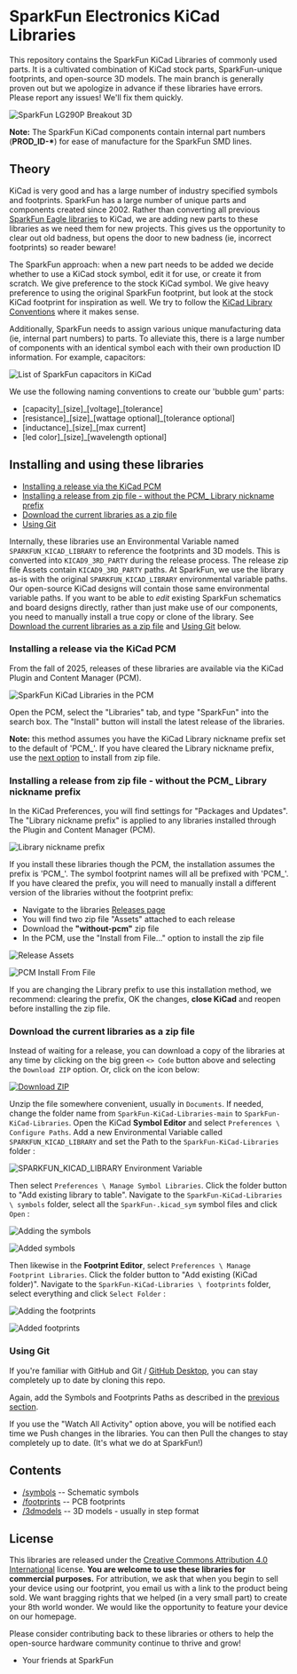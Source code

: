 SparkFun Electronics KiCad Libraries
====================================

This repository contains the SparkFun KiCad Libraries of commonly used parts. It is a cultivated combination of KiCad stock parts,  SparkFun-unique footprints, and open-source 3D models. The main branch is generally proven out but we apologize in advance if these libraries have errors. Please report any issues! We'll fix them quickly.

![SparkFun LG290P Breakout 3D](./img/SparkFun_GNSS_LG290P_Breakout_3D.png)

**Note:** The SparkFun KiCad components contain internal part numbers (**PROD_ID-\***) for ease of manufacture for the SparkFun SMD lines. 

## Theory

KiCad is very good and has a large number of industry specified symbols and footprints. SparkFun has a large number of unique parts and components created since 2002. Rather than converting all previous [SparkFun Eagle libraries](https://github.com/sparkfun/SparkFun-Eagle-Libraries) to KiCad, we are adding new parts to these libraries as we need them for new projects. This gives us the opportunity to clear out old badness, but opens the door to new badness (ie, incorrect footprints) so reader beware!

The SparkFun approach: when a new part needs to be added we decide whether to use a KiCad stock symbol, edit it for use, or create it from scratch. We give preference to the stock KiCad symbol. We give heavy preference to using the original SparkFun footprint, but look at the stock KiCad footprint for inspiration as well. We try to follow the [KiCad Library Conventions](https://klc.kicad.org/) where it makes sense.

Additionally, SparkFun needs to assign various unique manufacturing data (ie, internal part numbers) to parts. To alleviate this, there is a large number of components with an identical symbol each with their own production ID information. For example, capacitors:

![List of SparkFun capacitors in KiCad](./img/Capacitor-List.png)

We use the following naming conventions to create our 'bubble gum' parts: 

* [capacity]\_[size]\_[voltage]_[tolerance]
* [resistance]\_[size]\_[wattage optional]_[tolerance optional]
* [inductance]\_[size]\_[max current]
* [led color]\_[size]\_[wavelength optional]

## Installing and using these libraries

* [Installing a release via the KiCad PCM](#installing-a-release-via-the-kicad-pcm)
* [Installing a release from zip file - without the PCM_ Library nickname prefix](#installing-a-release-from-zip-file---without-the-pcm_-library-nickname-prefix)
* [Download the current libraries as a zip file](#download-the-current-libraries-as-a-zip-file)
* [Using Git](#using-git)

Internally, these libraries use an Environmental Variable named `SPARKFUN_KICAD_LIBRARY` to reference the footprints and 3D models. This is converted into `KICAD9_3RD_PARTY` during the release process. The release zip file Assets contain `KICAD9_3RD_PARTY` paths. At SparkFun, we use the library as-is with the original `SPARKFUN_KICAD_LIBRARY` environmental variable paths. Our open-source KiCad designs will contain those same environmental variable paths. If you want to be able to _edit_ existing SparkFun schematics and board designs directly, rather than just make use of our components, you need to manually install a true copy or clone of the library. See [Download the current libraries as a zip file](#download-the-current-libraries-as-a-zip-file) and [Using Git](#using-git) below.

### Installing a release via the KiCad PCM

From the fall of 2025, releases of these libraries are available via the KiCad Plugin and Content Manager (PCM).

![SparkFun KiCad Libraries in the PCM](./img/PCM.png)

Open the PCM, select the "Libraries" tab, and type "SparkFun" into the search box. The "Install" button will install the latest release of the libraries.

**Note:** this method assumes you have the KiCad Library nickname prefix set to the default of 'PCM_'. If you have cleared the Library nickname prefix, use the [next option](#installing-a-release-from-zip-file---without-the-pcm_-library-nickname-prefix) to install from zip file.

### Installing a release from zip file - without the PCM_ Library nickname prefix

In the KiCad Preferences, you will find settings for "Packages and Updates". The "Library nickname prefix" is applied to any libraries installed through the Plugin and Content Manager (PCM).

![Library nickname prefix](./img/PCM_prefix.png)

If you install these libraries though the PCM, the installation assumes the prefix is 'PCM_'. The symbol footprint names will all be prefixed with 'PCM_'. If you have cleared the prefix, you will need to manually install a different version of the libraries without the footprint prefix:

* Navigate to the libraries [Releases page](https://github.com/sparkfun/SparkFun-KiCad-Libraries/releases)
* You will find two zip file "Assets" attached to each release
* Download the **"without-pcm"** zip file
* In the PCM, use the "Install from File..." option to install the zip file

![Release Assets](./img/Release_Assets.png)

![PCM Install From File](./img/PCM_Install_From_File.png)

If you are changing the Library prefix to use this installation method, we recommend: clearing the prefix, OK the changes, **close KiCad** and reopen before installing the zip file.

### Download the current libraries as a zip file

Instead of waiting for a release, you can download a copy of the libraries at any time by clicking on the big green `<> Code` button above and selecting the `Download ZIP` option. Or, click on the icon below:

[![Download ZIP](./img/Download_Zip.png)](https://github.com/sparkfun/SparkFun-KiCad-Libraries/archive/refs/heads/main.zip "Download ZIP")

Unzip the file somewhere convenient, usually in `Documents`. If needed, change the folder name from `SparkFun-KiCad-Libraries-main` to `SparkFun-KiCad-Libraries`. Open the KiCad **Symbol Editor** and select `Preferences \ Configure Paths`. Add a new Environmental Variable called `SPARKFUN_KICAD_LIBRARY` and set the Path to the `SparkFun-KiCad-Libraries` folder :

![SPARKFUN_KICAD_LIBRARY Environment Variable](./img/Environment_Variable.png)

Then select `Preferences \ Manage Symbol Libraries`. Click the folder button to "Add existing library to table". Navigate to the `SparkFun-KiCad-Libraries \ symbols` folder, select all the `SparkFun-.kicad_sym` symbol files and click `Open` :

![Adding the symbols](./img/Add_Symbols.png)

![Added symbols](./img/Added_Symbols.png)

Then likewise in the **Footprint Editor**, select `Preferences \ Manage Footprint Libraries`. Click the folder button to "Add existing (KiCad folder)". Navigate to the `SparkFun-KiCad-Libraries \ footprints` folder, select everything and click `Select Folder` :

![Adding the footprints](./img/Add_Footprints.png)

![Added footprints](./img/Added_Footprints.png)

### Using Git

If you're familiar with GitHub and Git / [GitHub Desktop](https://desktop.github.com/download/), you can stay completely up to date by cloning this repo.

Again, add the Symbols and Footprints Paths as described in the [previous section](#download-the-current-libraries-as-a-zip-file).

If you use the "Watch All Activity" option above, you will be notified each time we Push changes in the libraries. You can then Pull the changes to stay completely up to date. (It's what we do at SparkFun!)

Contents
-------------------

* [/symbols](https://github.com/sparkfun/SparkFun-KiCad-Libraries/tree/main/symbols) -- Schematic symbols
* [/footprints](https://github.com/sparkfun/SparkFun-KiCad-Libraries/tree/main/footprints) -- PCB footprints
* [/3dmodels](https://github.com/sparkfun/SparkFun-KiCad-Libraries/tree/main/3dmodels) -- 3D models - usually in step format

License
-------------------

This libraries are released under the [Creative Commons Attribution 4.0 International](https://creativecommons.org/licenses/by/4.0/) license. 
**You are welcome to use these libraries for commercial purposes.**
For attribution, we ask that when you begin to sell your device using our footprint, you email us with a link to the product being sold. 
We want bragging rights that we helped (in a very small part) to create your 8th world wonder. 
We would like the opportunity to feature your device on our homepage.

Please consider contributing back to these libraries or others to help the open-source hardware community continue to thrive and grow! 

- Your friends at SparkFun
